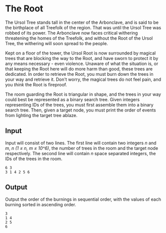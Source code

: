 # The Root

The Ursol Tree stands tall in the center of the Arbonclave, and is said to be the birthplace of all Treefolk of the region. That was until the Ursol Tree was robbed of its power. The Arbonclave now faces critical withering threatening the homes of the Treefolk, and without the Root of the Ursol Tree, the withering will soon spread to the people.

Kept on a floor of the tower, the Ursol Root is now surrounded by magical trees that are blocking the way to the Root, and have sworn to protect it by any means necessary - even violence. Unaware of what the situation is, or that keeping the Root here will do more harm than good, these trees are dedicated. In order to retrieve the Root, you must burn down the trees in your way and retrieve it. Don't worry, the magical trees do not feel pain, and you _think_ the Root is fireproof.

The room guarding the Root is triangular in shape, and the trees in your way could best be represented as a binary search tree. Given integers representing IDs of the trees, you must first assemble them into a binary search tree. Then, given a target node, you must print the order of events from lighting the target tree ablaze.

## Input

Input will consist of two lines. The first line will contain two integers *n* and *m*, *n (1 ≤ n, m ≤ 10^6)*, the number of trees in the room and the target node respectively. The second line will contain $n$ space separated integers, the IDs of the trees in the room.

```
6 3
3 1 4 2 5 6
```

## Output

Output the order of the burnings in sequential order, with the values of each burning sorted in ascending order.

```
3
1 4
2 5
6
```